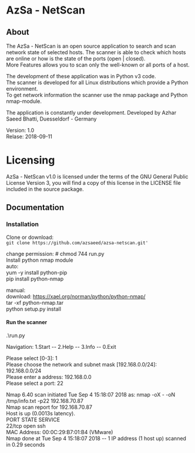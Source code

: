 # AzSa - NetScan 

## About

The AzSa - NetScan is an open source application to search and scan network state of selected hosts.
The scanner is able to check which hosts are online or how is the state of the ports (open | closed).  
More Features allows you to scan only the well-known or all ports of a host.  

The development of these application was in Python v3 code.  
The scanner is developed for all Linux distributions which provide a Python environment.  
To get network information the scanner use the nmap package and Python nmap-module.

The application is constantly under development.
Developed by Azhar Saeed Bhatti, Duesseldorf - Germany  

Version: 1.0  
Relase: 2018-09-11  


# Licensing
AzSa - NetScan v1.0 is licensed under the terms of the GNU General Public License Version 3, you will find a copy of this license in the LICENSE file included in the source package.

## Documentation

### Installation
Clone or download:  
`git clone https://github.com/azsaeed/azsa-netscan.git'`

change permission: # chmod 744 run.py   
Install python nmap module  
auto:  
yum -y install python-pip   
pip install python-nmap  

manual:  
download: https://xael.org/norman/python/python-nmap/  
tar -xf python-nmap.tar   
python setup.py install  


#### Run the scanner 
.\run.py 

Navigation:
1.Start -- 2.Help -- 3.Info -- 0.Exit

  Please select [0-3]: 1  
  Please choose the network and subnet mask [192.168.0.0/24]: 192.168.0.0/24  
  Please enter a address: 192.168.0.0  
  Please select a port: 22   

Nmap 6.40 scan initiated Tue Sep  4 15:18:07 2018 as: nmap -oX - -oN /tmp/info.txt -p22 192.168.70.87  
Nmap scan report for 192.168.70.87  
Host is up (0.0013s latency).  
PORT   STATE SERVICE  
22/tcp open  ssh  
MAC Address: 00:0C:29:B7:01:B4 (VMware)  
Nmap done at Tue Sep  4 15:18:07 2018 -- 1 IP address (1 host up) scanned in 0.29 seconds  


